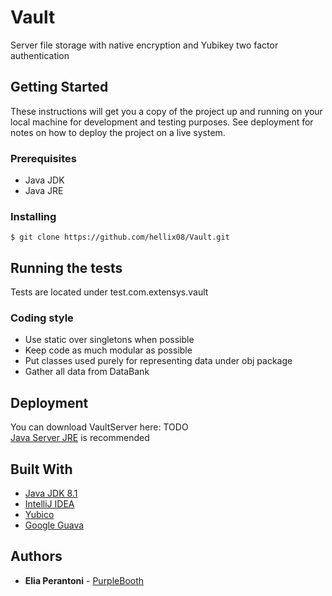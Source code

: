 # Vault

Server file storage with native encryption and Yubikey two factor authentication

## Getting Started

These instructions will get you a copy of the project up and running on your local machine for development and testing purposes. See deployment for notes on how to deploy the project on a live system.

### Prerequisites

+ Java JDK
+ Java JRE

### Installing

```
$ git clone https://github.com/hellix08/Vault.git
```

## Running the tests

Tests are located under test.com.extensys.vault

### Coding style

+ Use static over singletons when possible
+ Keep code as much modular as possible
+ Put classes used purely for representing data under obj package
+ Gather all data from DataBank

## Deployment

You can download VaultServer here: TODO  
[Java Server JRE](http://www.oracle.com/technetwork/java/javase/downloads/server-jre8-downloads-2133154.html) is recommended

## Built With

* [Java JDK 8.1](http://www.oracle.com/technetwork/java/javase/downloads/index-jsp-138363.html)
* [IntelliJ IDEA](https://www.jetbrains.com/idea/)
* [Yubico](http://yubico.com)
* [Google Guava](https://github.com/google/guava)


## Authors

* **Elia Perantoni** - [PurpleBooth](https://github.com/hellix08)

